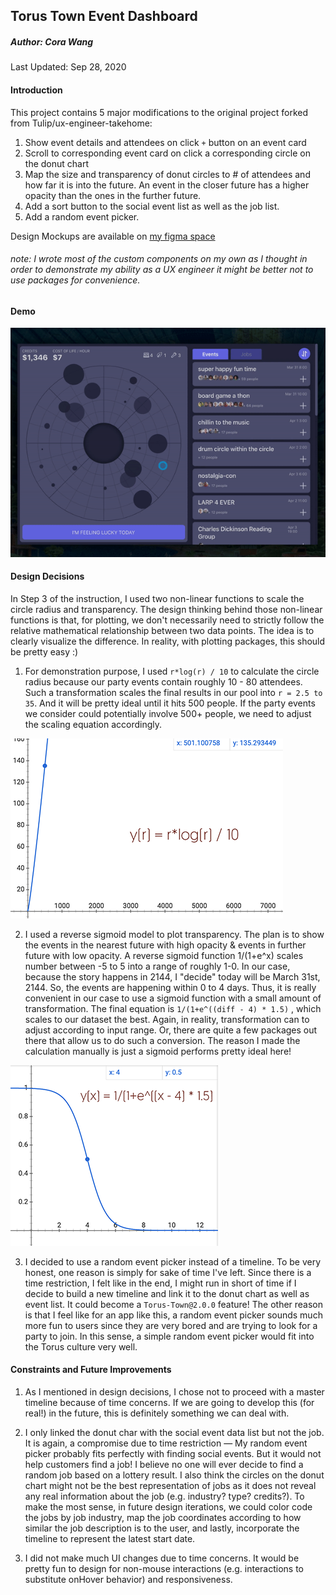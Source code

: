 ## Torus Town Event Dashboard
##### Author: Cora Wang
Last Updated: Sep 28, 2020

#### Introduction
This project contains 5 major modifications to the original project forked from Tulip/ux-engineer-takehome:
1. Show event details and attendees on click `+` button on an event card
2. Scroll to corresponding event card on click a corresponding circle on the donut chart
3. Map the size and transparency of donut circles to # of attendees and how far it is into the future. An event in the closer future has a higher opacity than the ones in the further future.
4. Add a sort button to the social event list as well as the job list.
5. Add a random event picker.

Design Mockups are available on [my figma space](https://www.figma.com/file/Q5DmD7AHTpYU6bnEeTUt1a/Torus-Takehome) 

###### note: I wrote most of the custom components on my own as I thought in order to demonstrate my ability as a UX engineer it might be better not to use packages for convenience.

#### Demo
![demo.gif](./public/demo.gif)


#### Design Decisions
In Step 3 of the instruction, I used two non-linear functions to scale the circle radius and transparency.
The design thinking behind those non-linear functions is that, for plotting, we don't necessarily need to strictly 
follow the relative mathematical relationship between two data points. The idea is to clearly visualize the difference.
In reality, with plotting packages, this should be pretty easy :) 
1. For demonstration purpose, I used `r*log(r) / 10` to calculate the circle radius because our party events contain roughly 10 - 80 attendees. 
Such a transformation scales the final results in our pool into `r = 2.5 to 35`.
And it will be pretty ideal until it hits 500 people. If the party events we consider could potentially involve 500+ people, we need to adjust the scaling equation accordingly.

![eq1.png](./public/eq1.png)

2. I used a reverse sigmoid model to plot transparency. 
The plan is to show the events in the nearest future with high opacity & events in further future with low opacity. 
A reverse sigmoid function 1/(1+e^x) scales number between -5 to 5 into a range of roughly 1-0. In our case, because the story happens in 2144,
 I "decide" today will be March 31st, 2144. So, the events are happening within 0 to 4 days. Thus, it is really 
convenient in our case to use a sigmoid function with a small amount of transformation. 
The final equation is `1/(1+e^((diff - 4) * 1.5)` , which scales to our dataset the best. 
Again, in reality, transformation can to adjust according to input range. Or, there are quite a few packages out there that allow us to do such a conversion.
The reason I made the calculation manually is just a sigmoid performs pretty ideal here!

![eq2.png](./public/eq2.png)

3. I decided to use a random event picker instead of a timeline. To be very honest, one reason is simply for 
sake of time I've left. Since there is a time restriction, I felt like in the end, I might run in short of time if I decide to build a new timeline and 
link it to the donut chart as well as event list. It could become a `Torus-Town@2.0.0` feature! The other reason is that 
I feel like for an app like this, a random event picker sounds much more fun to users since they are very bored and are trying to look for a party to join. 
In this sense, a simple random event picker would fit into the Torus culture very well. 

#### Constraints and Future Improvements
1. As I mentioned in design decisions, I chose not to proceed with a master timeline because of time concerns. 
If we are going to develop this (for real!) in the future, this is definitely something we can deal with.

2. I only linked the donut char with the social event data list but not the job. It is again, a compromise due to time restriction — 
My random event picker probably fits perfectly with finding social events. But it would not help customers find a job! I believe no one will ever decide to find a random job based on a lottery result. 
I also think the circles on the donut chart might not be the best representation of jobs as it does not reveal any real information about the job (e.g. industry? type? credits?). 
To make the most sense, in future design iterations, we could color code the jobs by job industry, map the job coordinates according to how similar the job description is to the user,
 and lastly, incorporate the timeline to represent the latest start date.

3. I did not make much UI changes due to time concerns. It would be pretty fun to design for non-mouse interactions (e.g. interactions to substitute onHover behavior)
 and responsiveness. 
